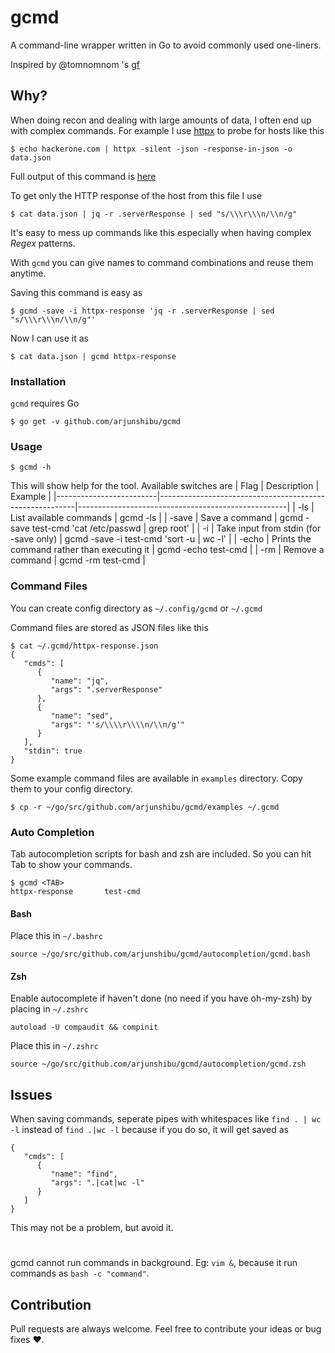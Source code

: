 # gcmd
A command-line wrapper written in Go to avoid commonly used one-liners.

Inspired by @tomnomnom 's [gf](https://github.com/tomnomnom/gf)

## Why?
When doing recon and dealing with large amounts of data, I often end up with complex commands.
For example I use [httpx](https://github.com/projectdiscovery/httpx) to probe for hosts like this
```
$ echo hackerone.com | httpx -silent -json -response-in-json -o data.json
```
Full output of this command is [here](https://raw.githubusercontent.com/arjunshibu/gcmd/master/data.json)

To get only the HTTP response of the host from this file I use
```
$ cat data.json | jq -r .serverResponse | sed "s/\\\r\\\n/\\n/g"
```
It's easy to mess up commands like this especially when having complex *Regex* patterns.

With `gcmd` you can give names to command combinations and reuse them anytime.

Saving this command is easy as
```
$ gcmd -save -i httpx-response 'jq -r .serverResponse | sed "s/\\\r\\\n/\\n/g"'
```
Now I can use it as
```
$ cat data.json | gcmd httpx-response
```

### Installation
`gcmd` requires Go
```
$ go get -v github.com/arjunshibu/gcmd
```

### Usage
```
$ gcmd -h
```
This will show help for the tool.
Available switches are
| Flag                    | Description                                             | Example                                            |
|-------------------------|---------------------------------------------------------|----------------------------------------------------|
| -ls                     | List available commands                                 | gcmd -ls                                           |
| -save                   | Save a command                                          | gcmd -save test-cmd 'cat /etc/passwd \| grep root' |
| -i                      | Take input from stdin (for -save only)                  | gcmd -save -i test-cmd 'sort -u \| wc -l'          |
| -echo                   | Prints the command rather than executing it             | gcmd -echo test-cmd                                |
| -rm                     | Remove a command                                        | gcmd -rm test-cmd                                  |

### Command Files
You can create config directory as `~/.config/gcmd` or `~/.gcmd`

Command files are stored as JSON files like this
```
$ cat ~/.gcmd/httpx-response.json
{
   "cmds": [
      {
         "name": "jq",
         "args": ".serverResponse"
      },
      {
         "name": "sed",
         "args": "'s/\\\\r\\\\n/\\n/g'"
      }
   ],
   "stdin": true
}
```

Some example command files are available in `examples` directory. Copy them to your config directory.
```
$ cp -r ~/go/src/github.com/arjunshibu/gcmd/examples ~/.gcmd
```

### Auto Completion
Tab autocompletion scripts for bash and zsh are included. So you can hit Tab to show your commands.
```
$ gcmd <TAB>
httpx-response       test-cmd
```
#### Bash
Place this in `~/.bashrc`
```
source ~/go/src/github.com/arjunshibu/gcmd/autocompletion/gcmd.bash
```
#### Zsh
Enable autocomplete if haven't done (no need if you have oh-my-zsh) by placing in `~/.zshrc`
```
autoload -U compaudit && compinit
```
Place this in `~/.zshrc`
```
source ~/go/src/github.com/arjunshibu/gcmd/autocompletion/gcmd.zsh
```
## Issues

When saving commands, seperate pipes with whitespaces like `find . | wc -l` instead of `find .|wc -l` because if you do so, it will get saved as
```
{
   "cmds": [
      {
         "name": "find",
         "args": ".|cat|wc -l"
      }
   ]
}
```
This may not be a problem, but avoid it.
#
gcmd cannot run commands in background. Eg: `vim &`, because it run commands as `bash -c "command"`.

## Contribution

Pull requests are always welcome. Feel free to contribute your ideas or bug fixes :heart:.
